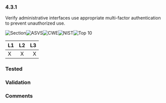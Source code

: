 ### 4.3.1 
Verify administrative interfaces use appropriate multi-factor authentication to prevent unauthorized use.

![Section](https://img.shields.io/badge/V4-green.svg)![ASVS](https://img.shields.io/badge/ASVS-4.3.1-blue.svg)![CWE](https://img.shields.io/badge/CWE--red.svg)![NIST](https://img.shields.io/badge/NIST--important.svg)![Top 10](https://img.shields.io/badge/--lightgray.svg)

| L1| L2| L3|
| --|:--:|-:|
| X | X | X |

### Tested

### Validation

### Comments

        